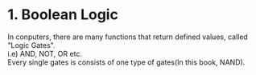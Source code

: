 # 1. Boolean Logic
In conputers, there are many functions that return defined values, called "Logic Gates".<br>
i.e) AND, NOT, OR etc.<br>
Every single gates is consists of one type of gates(In this book, NAND).
